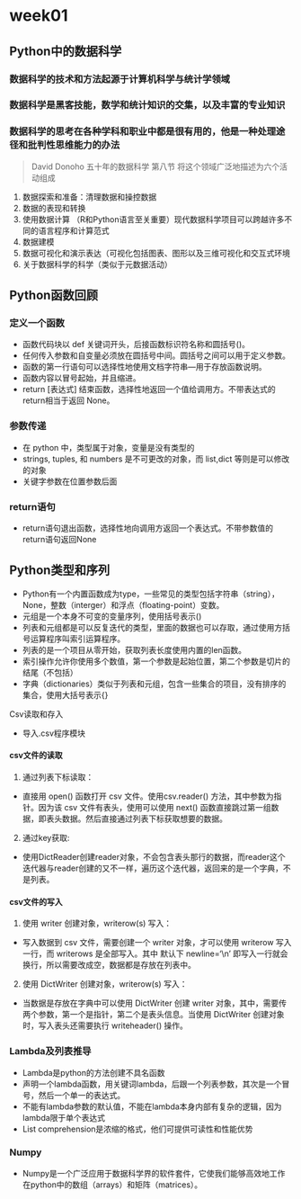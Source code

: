 # week01
## Python中的数据科学
### 数据科学的技术和方法起源于计算机科学与统计学领域
### 数据科学是黑客技能，数学和统计知识的交集，以及丰富的专业知识
### 数据科学的思考在各种学科和职业中都是很有用的，他是一种处理途径和批判性思维能力的办法
> David Donoho 五十年的数据科学 第八节
将这个领域广泛地描述为六个活动组成
1. 数据探索和准备：清理数据和操控数据
2. 数据的表现和转换
3. 使用数据计算 （R和Python语言至关重要）现代数据科学项目可以跨越许多不同的语言程序和计算范式
4. 数据建模
5. 数据可视化和演示表达（可视化包括图表、图形以及三维可视化和交互式环境
6. 关于数据科学的科学（类似于元数据活动）

## Python函数回顾
### 定义一个函数
* 函数代码块以 def 关键词开头，后接函数标识符名称和圆括号()。
* 任何传入参数和自变量必须放在圆括号中间。圆括号之间可以用于定义参数。
* 函数的第一行语句可以选择性地使用文档字符串—用于存放函数说明。
* 函数内容以冒号起始，并且缩进。
* return [表达式] 结束函数，选择性地返回一个值给调用方。不带表达式的return相当于返回 None。
### 参数传递
* 在 python 中，类型属于对象，变量是没有类型的
* strings, tuples, 和 numbers 是不可更改的对象，而 list,dict 等则是可以修改的对象
* 关键字参数在位置参数后面
### return语句
* return语句退出函数，选择性地向调用方返回一个表达式。不带参数值的return语句返回None
 

## Python类型和序列
* Python有一个内置函数成为type，一些常见的类型包括字符串（string），None，整数（interger）和浮点（floating-point）变数。
* 元组是一个本身不可变的变量序列，使用括号表示()
* 列表和元组都是可以反复迭代的类型，里面的数据也可以存取，通过使用方括号运算程序叫索引运算程序。
* 列表的是一个项目从零开始，获取列表长度使用内置的len函数。
* 索引操作允许你使用多个数值，第一个参数是起始位置，第二个参数是切片的结尾（不包括）
* 字典（dictionaries）类似于列表和元组，包含一些集合的项目，没有排序的集合，使用大括号表示{}

Csv读取和存入
* 导入.csv程序模块
#### csv文件的读取
1.	通过列表下标读取：
 
* 直接用 open() 函数打开 csv 文件。使用csv.reader() 方法，其中参数为指针。因为该 csv 文件有表头，使用可以使用 next() 函数直接跳过第一组数据，即表头数据。然后直接通过列表下标获取想要的数据。
2.	通过key获取:
 
* 使用DictReader创建reader对象，不会包含表头那行的数据，而reader这个迭代器与reader创建的又不一样，遍历这个迭代器，返回来的是一个字典，不是列表。
#### csv文件的写入
1.	使用 writer 创建对象，writerow(s) 写入：
 
* 写入数据到 csv 文件，需要创建一个 writer 对象，才可以使用 writerow 写入一行，而 writerows 是全部写入。其中 默认下 newline=‘\n’ 即写入一行就会换行，所以需要改成空，数据都是存放在列表中。
2.	使用 DictWriter 创建对象，writerow(s) 写入：
* 当数据是存放在字典中可以使用 DictWriter 创建 writer 对象，其中，需要传两个参数，第一个是指针，第二个是表头信息。当使用 DictWriter 创建对象时，写入表头还需要执行 writeheader() 操作。
### Lambda及列表推导
* Lambda是python的方法创建不具名函数
* 声明一个lambda函数，用关键词lambda，后跟一个列表参数，其次是一个冒号，然后一个单一的表达式。
* 不能有lambda参数的默认值，不能在lambda本身内部有复杂的逻辑，因为lambda限于单个表达式
* List comprehension是浓缩的格式，他们可提供可读性和性能优势
### Numpy
* Numpy是一个广泛应用于数据科学界的软件套件，它使我们能够高效地工作在python中的数组（arrays）和矩阵（matrices）。


